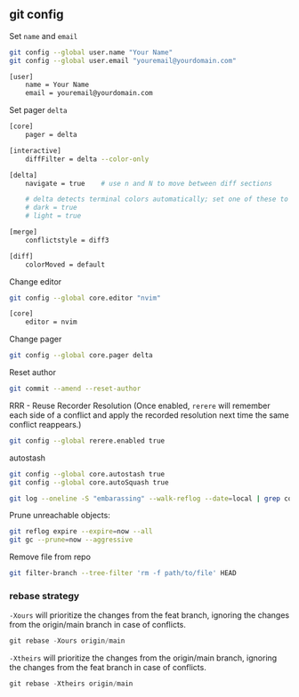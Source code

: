 ## git config

Set `name` and `email`
```bash
git config --global user.name "Your Name"
git config --global user.email "youremail@yourdomain.com"
```

```bash
[user]
	name = Your Name
	email = youremail@yourdomain.com
```

Set pager `delta`
```bash
[core]
    pager = delta

[interactive]
    diffFilter = delta --color-only

[delta]
    navigate = true    # use n and N to move between diff sections

    # delta detects terminal colors automatically; set one of these to disable auto-detection
    # dark = true
    # light = true

[merge]
    conflictstyle = diff3

[diff]
    colorMoved = default
```

Change editor
```bash
git config --global core.editor "nvim"
```

```bash
[core]
    editor = nvim
```

Change pager
```bash
git config --global core.pager delta
```

Reset author
```bash
git commit --amend --reset-author
```

RRR - Reuse Recorder Resolution
(Once enabled, `rerere` will remember each side of a conflict and apply the recorded resolution next time the same conflict reappears.)
```bash
git config --global rerere.enabled true
```

autostash
```bash
git config --global core.autostash true
git config --global core.autoSquash true

git log --oneline -S "embarassing" --walk-reflog --date=local | grep commit | less
```

Prune unreachable objects:
```bash
git reflog expire --expire=now --all
git gc --prune=now --aggressive
```

Remove file from repo
```bash
git filter-branch --tree-filter 'rm -f path/to/file' HEAD
```


### rebase strategy

`-Xours` will prioritize the changes from the feat branch, ignoring the changes from the origin/main branch in case of conflicts.
```powershell
git rebase -Xours origin/main
```

`-Xtheirs` will prioritize the changes from the origin/main branch, ignoring the changes from the feat branch in case of conflicts.
```powershell
git rebase -Xtheirs origin/main
```

